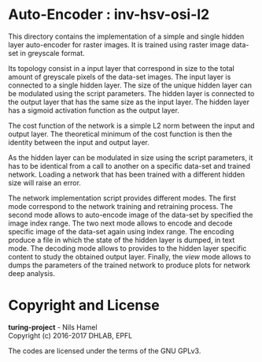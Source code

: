 # Auto-Encoder : inv-hsv-osi-l2

This directory contains the implementation of a simple and single hidden layer
auto-encoder for raster images. It is trained using raster image data-set in
greyscale format.

Its topology consist in a input layer that correspond in size to the total amount
of greyscale pixels of the data-set images. The input layer is connected to a
single hidden layer. The size of the unique hidden layer can be modulated using
the script parameters. The hidden layer is connected to the output layer that has
the same size as the input layer. The hidden layer has a sigmoid activation function
as the output layer.

The cost function of the network is a simple L2 norm between the input and output
layer. The theoretical minimum of the cost function is then the identity between
the input and output layer.

As the hidden layer can be modulated in size using the script parameters, it has
to be identical from a call to another on a specific data-set and trained
network. Loading a network that has been trained with a different hidden size
will raise an error.

The network implementation script provides different modes. The first mode
correspond to the network training and retraining process. The second mode
allows to auto-encode image of the data-set by specified the image index range.
The two next mode allows to encode and decode specific image of the data-set again
using index range. The encoding produce a file in which the state of the hidden
layer is dumped, in text mode. The decoding mode allows to provides to the hidden
layer specific content to study the obtained output layer. Finally, the _view_
mode allows to dumps the parameters of the trained network to produce plots for
network deep analysis.

# Copyright and License

**turing-project** - Nils Hamel <br >
Copyright (c) 2016-2017 DHLAB, EPFL

The codes are licensed under the terms of the GNU GPLv3.
